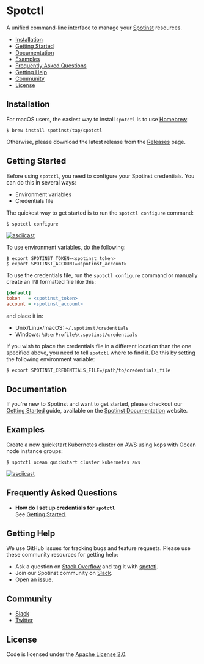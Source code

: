 # Spotctl

A unified command-line interface to manage your [Spotinst](https://www.spotinst.com/) resources.

* [Installation](https://github.com/spotinst/spotctl#installation)
* [Getting Started](https://github.com/spotinst/spotctl#getting-started)
* [Documentation](https://github.com/spotinst/spotctl#documentation)
* [Examples](https://github.com/spotinst/spotctl#examples)
* [Frequently Asked Questions](https://github.com/spotinst/spotctl#frequently-asked-questions)
* [Getting Help](https://github.com/spotinst/spotctl#getting-help)
* [Community](https://github.com/spotinst/spotctl#community)
* [License](https://github.com/spotinst/spotctl#license)

## Installation

For macOS users, the easiest way to install `spotctl` is to use [Homebrew](https://brew.sh/):

```
$ brew install spotinst/tap/spotctl
```

Otherwise, please download the latest release from the [Releases](https://github.com/spotinst/spotctl/releases/) page.

## Getting Started

Before using `spotctl`, you need to configure your Spotinst credentials. You can do this in several ways:

* Environment variables
* Credentials file

The quickest way to get started is to run the `spotctl configure` command:

```
$ spotctl configure
```
    
[![asciicast](https://asciinema.org/a/266181.png)](https://asciinema.org/a/266181)
    
To use environment variables, do the following:

```
$ export SPOTINST_TOKEN=<spotinst_token>
$ export SPOTINST_ACCOUNT=<spotinst_account>
```

To use the credentials file, run the `spotctl configure` command or manually create an INI formatted file like this:

```ini
[default]
token   = <spotinst_token>
account = <spotinst_account>
```

and place it in:
* Unix/Linux/macOS: `~/.spotinst/credentials`
* Windows: `%UserProfile%\.spotinst/credentials` 

If you wish to place the credentials file in a different location than the one specified above, you need to tell `spotctl` where to find it.  Do this by setting the following environment variable:

```
$ export SPOTINST_CREDENTIALS_FILE=/path/to/credentials_file
```

## Documentation

If you're new to Spotinst and want to get started, please checkout our [Getting Started](https://api.spotinst.com/getting-started-with-spotinst/) guide, available on the [Spotinst Documentation](https://api.spotinst.com/) website.

## Examples

Create a new quickstart Kubernetes cluster on AWS using kops with Ocean node instance groups:

```
$ spotctl ocean quickstart cluster kubernetes aws
```
    
[![asciicast](https://asciinema.org/a/264624.png)](https://asciinema.org/a/264624)

## Frequently Asked Questions

* **How do I set up credentials for `spotctl`**<br/>
See [Getting Started](https://github.com/spotinst/spotctl#getting-started/).
 
## Getting Help

We use GitHub issues for tracking bugs and feature requests. Please use these community resources for getting help:

* Ask a question on [Stack Overflow](https://stackoverflow.com/) and tag it with [spotctl](https://stackoverflow.com/questions/tagged/spotctl/).
* Join our Spotinst community on [Slack](http://slack.spotinst.com/).
* Open an [issue](https://github.com/spotinst/spotctl/issues/new/choose/).

## Community

* [Slack](http://slack.spotinst.com/)
* [Twitter](https://twitter.com/spotinst/)

## License
Code is licensed under the [Apache License 2.0](https://github.com/spotinst/spotctl/blob/master/LICENSE/).